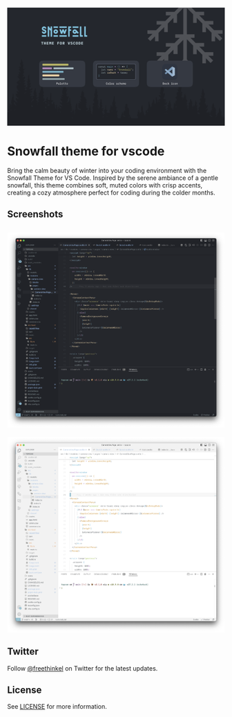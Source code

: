 ![Banner](./assets/banner.png)

# Snowfall theme for vscode

Bring the calm beauty of winter into your coding environment with the Snowfall Theme for VS Code. Inspired by the serene ambiance of a gentle snowfall, this theme combines soft, muted colors with crisp accents, creating a cozy atmosphere perfect for coding during the colder months.

## Screenshots

## ![Screenshot Dark](./assets/dark_theme.png)

![Screenshot Dark](./assets/light_theme.png)

## Twitter

Follow [@freethinkel](https://twitter.com/freethinkell) on Twitter for the latest updates.

## License

See [LICENSE](./LICENSE) for more information.
